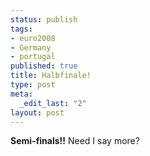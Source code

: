 ```yaml
--- 
status: publish
tags: 
- euro2008
- Germany
- portugal
published: true
title: Halbfinale!
type: post
meta: 
  _edit_last: "2"
layout: post
---
```

<strong>Semi-finals!!</strong> Need I say more?
